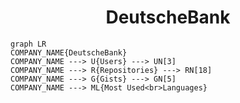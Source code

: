 <h1 align="center">DeutscheBank</h1>

```mermaid
graph LR
COMPANY_NAME{DeutscheBank}
COMPANY_NAME ---> U{Users} ---> UN[3]
COMPANY_NAME ---> R{Repositories} ---> RN[18]
COMPANY_NAME ---> G{Gists} ---> GN[5]
COMPANY_NAME ---> ML{Most Used<br>Languages}
```
